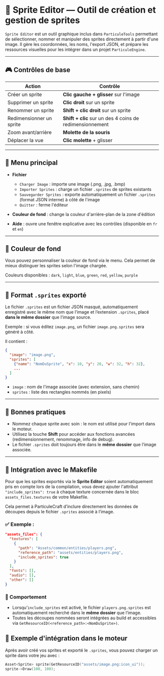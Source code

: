 # 🧩 Sprite Editor — Outil de création et gestion de sprites

`Sprite Editor` est un outil graphique inclus dans `ParticuleTools` permettant de sélectionner, nommer et manipuler des sprites directement à partir d'une image. Il gère les coordonnées, les noms, l'export JSON, et prépare les ressources visuelles pour les intégrer dans un projet `ParticuleEngine`.

---

## 🎮 Contrôles de base

| Action                   | Contrôle                                                 |
| ------------------------ | -------------------------------------------------------- |
| Créer un sprite          | **Clic gauche + glisser** sur l'image                    |
| Supprimer un sprite      | **Clic droit** sur un sprite                             |
| Renommer un sprite       | **Shift + clic droit** sur un sprite                     |
| Redimensionner un sprite | **Shift + clic** sur un des 4 coins de redimensionnement |
| Zoom avant/arrière       | **Molette de la souris**                                 |
| Déplacer la vue          | **Clic molette** + glisser                               |

---

## 📂 Menu principal

* **Fichier**

  * `Charger Image` : importe une image (.png, .jpg, .bmp)
  * `Importer Sprites` : charge un fichier `.sprites` de sprites existants
  * `Sauvegarder Sprites` : exporte automatiquement un fichier `.sprites` (format JSON interne) à côté de l'image
  * `Quitter` : ferme l'éditeur

* **Couleur de fond** : change la couleur d'arrière-plan de la zone d'édition

* **Aide** : ouvre une fenêtre explicative avec les contrôles (disponible en `fr` et `en`)

---

## 🌈 Couleur de fond

Vous pouvez personnaliser la couleur de fond via le menu. Cela permet de mieux distinguer les sprites selon l'image chargée.

Couleurs disponibles : `dark`, `light`, `blue`, `green`, `red`, `yellow`, `purple`

---

## 💾 Format `.sprites` exporté

Le fichier `.sprites` est un fichier JSON masqué, automatiquement enregistré avec le même nom que l’image et l’extension `.sprites`, placé **dans le même dossier** que l’image source.

Exemple : si vous éditez `image.png`, un fichier `image.png.sprites` sera généré à côté.

Il contient :

```json
{
  "image": "image.png",
  "sprites": [
    {"name": "NomDuSprite", "x": 10, "y": 20, "w": 32, "h": 32},
    ...
  ]
}
```

* `image` : nom de l'image associée (avec extension, sans chemin)
* `sprites` : liste des rectangles nommés (en pixels)

---

## 🧠 Bonnes pratiques

* Nommez chaque sprite avec soin : le nom est utilisé pour l'import dans le moteur.
* Utilisez la touche **Shift** pour accéder aux fonctions avancées (redimensionnement, renommage, info de debug).
* Le fichier `.sprites` doit toujours être dans le **même dossier** que l’image associée.

---

## 📎 Intégration avec le Makefile

Pour que les sprites exportés via le **Sprite Editor** soient automatiquement pris en compte lors de la compilation, vous devez ajouter l'attribut `"include_sprites": true` à chaque texture concernée dans le bloc `assets_files.textures` de votre Makefile.

Cela permet à ParticuleCraft d’inclure directement les données de découpes depuis le fichier `.sprites` associé à l’image.

### ✅ Exemple :

```json
"assets_files": {
  "textures": [
    {
      "path": "Assets/common/entities/players.png",
      "reference_path": "assets/entities/players.png",
      "include_sprites": true
    }
  ],
  "fonts": [],
  "audio": [],
  "other": []
}
```

### 🔎 Comportement

* Lorsqu’`include_sprites` est activé, le fichier `players.png.sprites` est automatiquement recherché dans le **même dossier** que l’image.
* Toutes les découpes nommées seront intégrées au build et accessibles via `GetResourceID(<reference_path>:<NomDuSprite>)`.


## 📌 Exemple d'intégration dans le moteur

Après avoir créé vos sprites et exporté le `.sprites`, vous pouvez charger un sprite dans votre jeu avec :

```cpp
Asset<Sprite> sprite(GetResourceID("assets/image.png:icon_ui"));
sprite->Draw(100, 100);
```
